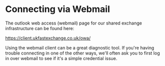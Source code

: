 # Connecting via Webmail

The outlook web access (webmail) page for our shared exchange infrastructure can be found here:

<https://client.ukfastexchange.co.uk/owa/>

Using the webmail client can be a great diagnostic tool. If you're having trouble connecting in one of the other ways, we'll often ask you to first log in over webmail to see if it's a simple credential issue.
